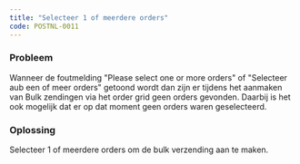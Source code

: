 ```yaml
---
title: "Selecteer 1 of meerdere orders"
code: POSTNL-0011
---
```

### Probleem

Wanneer de foutmelding "Please select one or more orders" of "Selecteer aub een of meer orders" getoond wordt dan zijn er tijdens het aanmaken van Bulk zendingen via het order grid geen orders gevonden. Daarbij is het ook mogelijk dat er op dat moment geen orders waren geselecteerd.

### Oplossing

Selecteer 1 of meerdere orders om de bulk verzending aan te maken.
